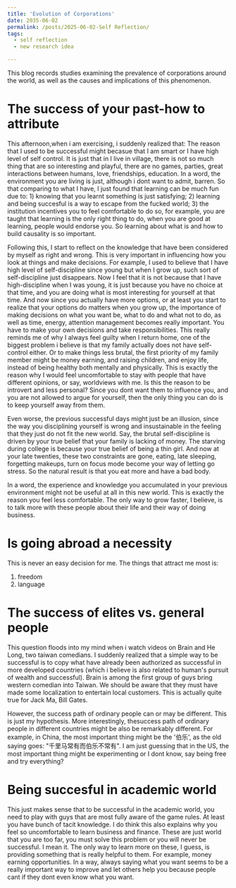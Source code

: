 ```yaml
---
title: 'Evolution of Corporations'
date: 2035-06-02
permalink: /posts/2025-06-02-Self Reflection/
tags:
  - self reflection
  - new research idea

---
```


This blog records studies examining the prevalence of corporations around the world, as well as the causes and implications of this phenomenon.


The success of your past-how to attribute
======

This afternoon,when i am exercising, i suddenly realized that:
The reason that I used to be successful might becasue that I am smart or I have high level of self control. It is just that in I live in village, there is not so much thing that are so interesting and playful, there are no games, parties, great interactions between humans, love, friendships, education. In a word, the environment you are living is just, although i dont want to admit, barren. So that comparing to what I have, I just found that learning can be much fun due to: 1) knowing that you learnt something is just satisfying; 2) learning and being succesful is a way to escape from the fucked world; 3) the institution incentives you to feel comfortable to do so, for example, you are taught that learning is the only right thing to do, when you are good at learning, people would endorse you. So learning about what is and how to build causality is so important.

Following this, I start to reflect on the knowledge that have been considered by myself as right and wrong. This is very important in influencing how you look at things and make decisions. For example, I used to believe that I have high level of self-discipline since young but when I grow up, such sort of self-discipline just disappears. Now I feel that it is not because that I have high-discipline when I was young, it is just because you have no choice at that time, and you are doing what is most interesting for yourself at that time. And now since you actually have more options, or at least you start to realize that your options do matters when you grow up, the importance of making decisions on what you want be, what to do and what not to do, as well as time, energy, attention management becomes really important. You have to make your own decisions and take responsibilities. This really reminds me of why I always feel guilty when I return home, one of the biggest problem i believe is that my family actually does not have self-control either. Or to make things less brutal, the first priority of my family member might be money earning, and raising children, and enjoy life, instead of being healthy both mentally and physically. This is exactly the reason why I would feel uncomfortable to stay with people that have different opinions, or say, worldviews with me. Is this the reason to be introvert and less personal? Since you dont want them to influence you, and you are not allowed to argue for yourself, then the only thing you can do is to keep yourself away from them. 

Even worse, the previous successful days might just be an illusion, since the way you disciplining yourself is wrong and insustainable in the feeling that they just do not fit the new world. Say, the brutal self-discipline is driven by your true belief that your family is lacking of money. The starving during college is because your true belief of being a thin girl. And now at your late twenties, these two constraints are gone, eating, late sleeping, forgetting makeups, turn on focus mode become your way of letting go stress. So the natural result is that you eat more and have a bad body.

In a word, the experience and knowledge you accumulated in your previous environment might not be useful at all in this new world. This is exactly the reason you feel less comfortable. The only way to grow faster, I believe, is to talk more with these people about their life and their way of doing business. 

Is going abroad a necessity
======
This is never an easy decision for me.
The things that attract me most is:
1. freedom
2. language


The success of elites vs. general people
======
This question floods into my mind when i watch videos on Brain and He Long, two taiwan comedians. I suddenly realized that a simple way to be successful is to copy what have already been authorized as successful in more developed countries (which i believe is also related to human's pursuit of wealth and successful). Brain is among the first group of guys bring western comedian into Taiwan. We should be aware that they must have made some localization to entertain local customers. This is actually quite true for Jack Ma, Bill Gates. 

However, the success path of ordinary people can or may be different. This is just my hypothesis. More interestingly, thesuccess path of ordinary people in different countries might be also be remarkably different. For example, in China, the most important thing might be the '伯乐', as the old saying goes: "千里马常有而伯乐不常有". I am just guessing that in the US, the most important thing might be experimenting or I dont know, say being free and try everything?


Being succesful in academic world
======
This just makes sense that to be successful in the academic world, you need to play with guys that are most fully aware of the game rules. At least you have bunch of tacit knowledge. I do think this also explains why you feel so uncomfortable to learn business and finance. These are just world that you are too far, you must solve this problem or you will never be successful. I mean it. The only way to learn more on these, I guess, is providing something that is really helpful to them. For example, money earning opportunities. In a way, always saying what you want seems to be a really important way to improve and let others help you because people cant if they dont even know what you want. 
